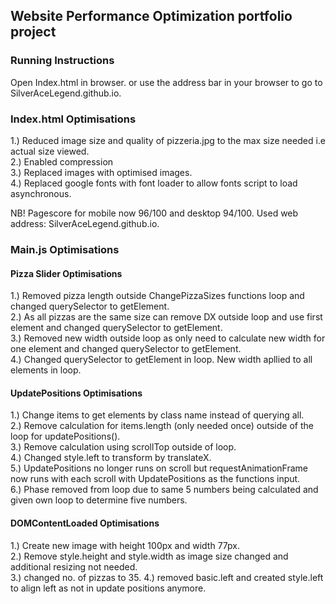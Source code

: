 ## Website Performance Optimization portfolio project

### Running Instructions
Open Index.html in browser. or use the address bar in your browser to go to SilverAceLegend.github.io.

### Index.html Optimisations
1.) Reduced image size and quality of pizzeria.jpg to the max size needed i.e actual size viewed.<br>
2.) Enabled compression<br>
3.) Replaced images with optimised images.<br>
4.) Replaced google fonts with font loader to allow fonts script to load asynchronous.

NB! Pagescore for mobile now 96/100 and desktop 94/100. Used web address: SilverAceLegend.github.io.

### Main.js Optimisations
#### Pizza Slider Optimisations
1.) Removed pizza length outside ChangePizzaSizes functions loop and changed querySelector to getElement. <br>
2.) As all pizzas are the same size can remove DX outside loop and use first element and changed querySelector to getElement. <br>
3.) Removed new width outside loop as only need to calculate new width for one element and changed querySelector to getElement. <br>
4.) Changed querySelector to getElement in loop. New width apllied to all elements in loop.

#### UpdatePositions Optimisations
1.) Change items to get elements by class name instead of querying all.<br>
2.) Remove calculation for items.length (only needed once) outside of the loop for updatePositions().<br>
3.) Remove calculation using scrollTop outside of loop. <br>
4.) Changed style.left to transform by translateX.<br>
5.) UpdatePositions no longer runs on scroll but requestAnimationFrame now runs with each scroll with UpdatePositions as the functions input.<br>
6.) Phase removed from loop due to same 5 numbers being calculated and given own loop to determine five numbers.

#### DOMContentLoaded Optimisations
1.) Create new image with height 100px and width 77px.<br>
2.) Remove style.height and style.width as image size changed and additional resizing not needed.<br>
3.) changed no. of pizzas to 35.
4.) removed basic.left and created style.left to align left as not in update positions anymore.
